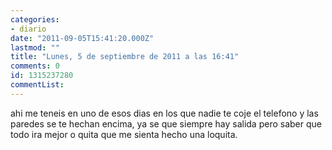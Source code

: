 ```yaml
---
categories:
- diario
date: "2011-09-05T15:41:20.000Z"
lastmod: ""
title: "Lunes, 5 de septiembre de 2011 a las 16:41"
comments: 0
id: 1315237280
commentList:
---
```


ahi me teneis en uno de esos dias en los que nadie te coje el telefono y las paredes se te hechan encima, ya se que siempre hay salida pero saber que todo ira mejor o quita que me sienta hecho una loquita.